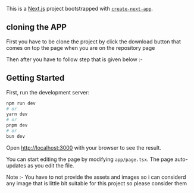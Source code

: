 This is a [Next.js](https://nextjs.org/) project bootstrapped with [`create-next-app`](https://github.com/vercel/next.js/tree/canary/packages/create-next-app).

## cloning the APP

First you have to be clone the project by click the download button that comes on top the page when you are on the repository page 

Then after you have to follow step that is given below :- 

## Getting Started

First, run the development server:

```bash
npm run dev
# or
yarn dev
# or
pnpm dev
# or
bun dev
```

Open [http://localhost:3000](http://localhost:3000) with your browser to see the result.

You can start editing the page by modifying `app/page.tsx`. The page auto-updates as you edit the file.

Note :- You have to not provide the assets and images so i can considerd any image that is little bit suitable for this project so please consider them


